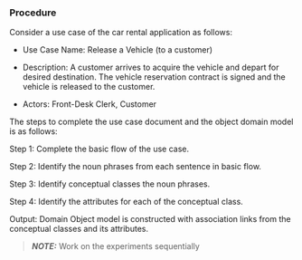 ### Procedure

Consider a use case of the car rental application as follows:

* Use Case Name: Release a Vehicle (to a customer)

*   Description: A customer arrives to acquire the vehicle and depart for desired destination. The vehicle reservation contract is signed and the vehicle is released to the customer.

*  Actors: Front-Desk Clerk, Customer

The steps to complete the use case document and the object domain model is as follows:

Step 1: Complete the basic flow of the use case.

Step 2: Identify the noun phrases from each sentence in basic flow.

Step 3: Identify conceptual classes the noun phrases.

Step 4: Identify the attributes for each of the conceptual class.

Output: Domain Object model is constructed with association links from the conceptual classes and its attributes.

> **_NOTE:_** Work on the experiments sequentially